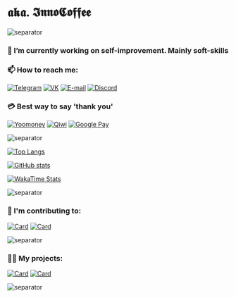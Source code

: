 # 𝖆𝖐𝖆. 𝕴𝖓𝖓𝖔𝕮𝖔𝖋𝖋𝖊𝖊

![separator](https://user-images.githubusercontent.com/36935426/148455126-17a57128-b844-4ee5-9c6b-cbe3dd0cfcec.png)

### 🔭 I’m currently working on self-improvement. Mainly soft-skills

### 📫 How to reach me:

[![Telegram](https://img.icons8.com/fluency/40/000000/telegram-app.png)](https://t.me/hikariatama)
[![VK](https://img.icons8.com/fluency/40/000000/vk-circled.png)](https://vk.com/dan.innocoffee)
[![E-mail](https://img.icons8.com/fluency/40/000000/circled-envelope.png)](mailto:me@hikariatama.ru)
[![Discord](https://img.icons8.com/fluency/40/000000/discord.png)](https://discordapp.com/users/600334396104376341)

### 💳 Best way to say 'thank you'

[![Yoomoney](https://img.icons8.com/7C4DFF/ios-filled/40/yandex-money)](https://yoomoney.ru/to/4100116399134842)
[![Qiwi](https://img.icons8.com/FBC02D/ios-filled/40/qiwi)](https://qiwi.com/n/DANPROGER)
[![Google Pay](https://img.icons8.com/color/48/000000/google-pay-india.png)](https://yoomoney.ru/quickpay/confirm.xml?receiver=4100116399134842&quickpay-form=shop&targets=Buy%20me%20a%20coffee&paymentType=SB&sum=150)

![separator](https://user-images.githubusercontent.com/36935426/148455126-17a57128-b844-4ee5-9c6b-cbe3dd0cfcec.png)

[![Top Langs](https://github-readme-stats.vercel.app/api/top-langs/?username=hikariatama&show_icons=true&theme=dracula&border_radius=10&hide_border=true&hide_title=true)](https://github.com/anuraghazra/github-readme-stats)

[![GitHub stats](https://github-readme-stats.vercel.app/api?username=hikariatama&count_private=true&show_icons=true&theme=dracula&border_radius=10&hide_border=true&hide_title=true)](https://github.com/anuraghazra/github-readme-stats)

[![WakaTime Stats](https://github-readme-stats.vercel.app/api/wakatime?username=innocoffee&show_icons=true&theme=dracula&border_radius=10&hide_border=true&hide_title=true)](https://github.com/anuraghazra/github-readme-stats)

![separator](https://user-images.githubusercontent.com/36935426/148455126-17a57128-b844-4ee5-9c6b-cbe3dd0cfcec.png)

### 💼 I'm contributing to:

[![Card](https://github-readme-stats.vercel.app/api/pin/?username=GeekTG&repo=Telethon&theme=dracula&border_radius=10&hide_border=true)](https://github.com/GeekTG/Telethon)
[![Card](https://github-readme-stats.vercel.app/api/pin/?username=GeekTG&repo=Friendly-Telegram&theme=dracula&border_radius=10&hide_border=true)](https://github.com/GeekTG/Friendly-Telegram)

![separator](https://user-images.githubusercontent.com/36935426/148455126-17a57128-b844-4ee5-9c6b-cbe3dd0cfcec.png)

### 🧙‍♂️ My projects:

[![Card](https://github-readme-stats.vercel.app/api/pin/?username=hikariatama&repo=ftg&theme=dracula&border_radius=10&hide_border=true)](https://github.com/hikariatama/ftg)
[![Card](https://github-readme-stats.vercel.app/api/pin/?username=hikariatama&repo=host&theme=dracula&border_radius=10&hide_border=true)](https://github.com/hikariatama/host)

![separator](https://user-images.githubusercontent.com/36935426/148455126-17a57128-b844-4ee5-9c6b-cbe3dd0cfcec.png)
